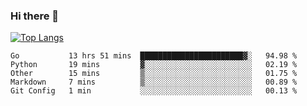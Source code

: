 ### Hi there 👋

<!--
**3Xpl0it3r/3Xpl0it3r** is a ✨ _special_ ✨ repository because its `README.md` (this file) appears on your GitHub profile.

Here are some ideas to get you started:

- 🔭 I’m currently working on ...
- 🌱 I’m currently learning ...
- 👯 I’m looking to collaborate on ...
- 🤔 I’m looking for help with ...
- 💬 Ask me about ...
- 📫 How to reach me: ...
- 😄 Pronouns: ...
- ⚡ Fun fact: ...
-->


[![Top Langs](https://github-readme-stats.vercel.app/api/top-langs/?username=3Xpl0it3r&layout=compact)](https://github.com/3Xpl0it3r/3Xpl0it3r)

<!--START_SECTION:waka-->
```text
Go           13 hrs 51 mins  ███████████████████████▓░   94.98 % 
Python       19 mins         ▓░░░░░░░░░░░░░░░░░░░░░░░░   02.19 % 
Other        15 mins         ▒░░░░░░░░░░░░░░░░░░░░░░░░   01.75 % 
Markdown     7 mins          ▒░░░░░░░░░░░░░░░░░░░░░░░░   00.89 % 
Git Config   1 min           ░░░░░░░░░░░░░░░░░░░░░░░░░   00.13 % 
```
<!--END_SECTION:waka-->
